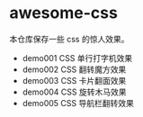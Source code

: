 # awesome-css

本仓库保存一些 css 的惊人效果。

* demo001 CSS 单行打字机效果
* demo002 CSS 翻转魔方效果
* demo003 CSS 卡片翻面效果
* demo004 CSS 旋转木马效果
* demo005 CSS 导航栏翻转效果